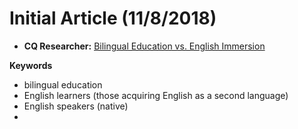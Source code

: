 # Initial Article (11/8/2018)

- **CQ Researcher:** [Bilingual Education vs. English Immersion](http://library.cqpress.com/cqresearcher/document.php?id=cqresrre2009121100&type=hitlist&num=0)

**Keywords**
- bilingual education
- English learners (those acquiring English as a second language)
- English speakers (native)
-
